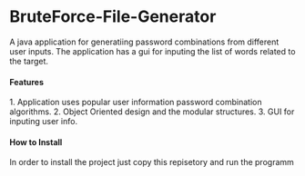# BruteForce-File-Generator
A java application for generatiing password combinations from different user inputs.
The application has a gui for inputing the list of words related to the target.

<h4>Features </h4>
  1. Application uses popular user information password combination algorithms.
  2. Object Oriented design and the modular structures.
  3. GUI for inputing user info.

<h4>How to Install </h4>
In order to install the project just copy this repisetory and run the programm
